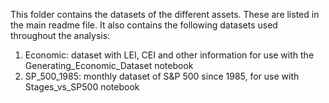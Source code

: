 This folder contains the datasets of the different assets. These are listed in the main readme file. 
It also contains the following datasets used throughout the analysis:
1. Economic: dataset with LEI, CEI and other information for use with the Generating_Economic_Dataset notebook
2. SP_500_1985: monthly dataset of S&P 500 since 1985, for use with Stages_vs_SP500 notebook
